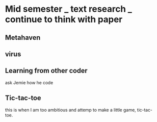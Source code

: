 # Mid semester _ text research _ continue to think with paper

## Metahaven

## virus 

## Learning from other coder

ask Jemie how he code 

## Tic-tac-toe

this is when I am too ambitious and attemp to make a little game, tic-tac-toe. 




